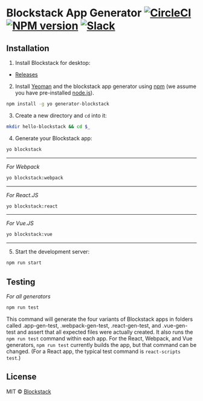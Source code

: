 # Blockstack App Generator [![CircleCI][circleci-image]][circleci-url] [![NPM version][npm-image]][npm-url] [![Slack][slack-image]][slack-url]

## Installation

1) Install Blockstack for desktop:

- [Releases](https://github.com/blockstack/blockstack-browser/releases)

2) Install [Yeoman](http://yeoman.io) and the blockstack app generator using [npm](https://www.npmjs.com/) (we assume you have pre-installed [node.js](https://nodejs.org/)).

```bash
npm install -g yo generator-blockstack
```

3) Create a new directory and `cd` into it:

```bash
mkdir hello-blockstack && cd $_
```

4) Generate your Blockstack app:

```bash
yo blockstack
```

---

*For Webpack*

```bash
yo blockstack:webpack
```

---

*For React.JS*

```bash
yo blockstack:react
```

---

*For Vue.JS*

```bash
yo blockstack:vue
```

---

5) Start the development server:

```bash
npm run start
```

## Testing

*For all generators*


```bash
npm run test
```

This command will generate the four variants of Blockstack apps in folders called .app-gen-test,
.webpack-gen-test, .react-gen-test, and .vue-gen-test and assert that all expected files were
actually created. It also runs the `npm run test` command within each app. For the
React, Webpack, and Vue generators, `npm run test` currently builds the app, but that command can be
changed. (For a React app, the typical test command is `react-scripts test`.)

## License

MIT © [Blockstack](https://blockstack.com)


[npm-image]: https://img.shields.io/npm/v/generator-blockstack.svg
[npm-url]: https://www.npmjs.com/package/generator-blockstack
[circleci-image]: https://circleci.com/gh/blockstack/blockstack-app-generator.svg?style=shield&circle-token=:circle-token
[circleci-url]: https://circleci.com/gh/blockstack/blockstack-app-generator/tree/master
[slack-image]: http://slack.blockstack.org/badge.svg
[slack-url]: http://slack.blockstack.org/
